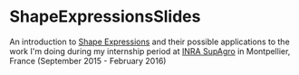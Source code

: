 # ShapeExpressionsSlides

An introduction to [Shape Expressions](http://www.w3.org/2013/ShEx/Primer) and their possible applications to the work I'm doing during my internship period at [INRA SupAgro](http://www.supagro.inra.fr/) in Montpellier, France (September 2015 - February 2016)
